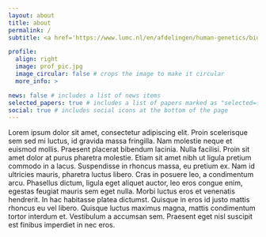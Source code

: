 ```yaml
---
layout: about
title: about
permalink: /
subtitle: <a href='https://www.lumc.nl/en/afdelingen/human-genetics/biosemantics/' about="_blank">Biosemantics Group, Leiden University Medical Centre</a> 

profile:
  align: right
  image: prof_pic.jpg
  image_circular: false # crops the image to make it circular
  more_info: >

news: false # includes a list of news items
selected_papers: true # includes a list of papers marked as "selected={true}"
social: true # includes social icons at the bottom of the page
---
```


   
Lorem ipsum dolor sit amet, consectetur adipiscing elit. Proin scelerisque sem sed mi luctus, id gravida massa fringilla. Nam molestie neque et euismod mollis. Praesent placerat bibendum lacinia. Nulla facilisi. Proin sit amet dolor at purus pharetra molestie. Etiam sit amet nibh ut ligula pretium commodo in a lacus. Suspendisse in rhoncus massa, eu pretium ex. Nam id ultricies mauris, pharetra luctus libero. Cras in posuere leo, a condimentum arcu. Phasellus dictum, ligula eget aliquet auctor, leo eros congue enim, egestas feugiat mauris sem eget nulla. Morbi luctus eros et venenatis hendrerit. In hac habitasse platea dictumst. Quisque in eros id justo mattis rhoncus eu vel libero. Quisque luctus maximus magna, mattis condimentum tortor interdum et. Vestibulum a accumsan sem. Praesent eget nisl suscipit est finibus imperdiet in nec eros. 